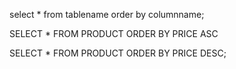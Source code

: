 select * from tablename order by columnname;

SELECT * FROM PRODUCT ORDER BY PRICE ASC

SELECT * FROM PRODUCT ORDER BY PRICE DESC;
 